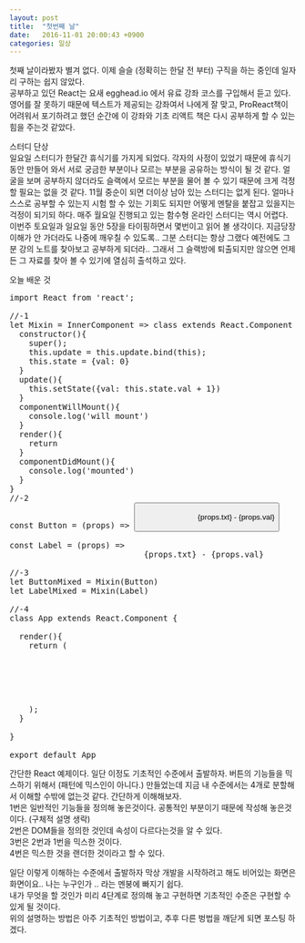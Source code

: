 ```yaml
---
layout: post
title:  "첫번째 날"
date:   2016-11-01 20:00:43 +0900
categories: 일상
---
```

첫째 날이라봤자 별겨 없다. 이제 슬슬 (정확히는 한달 전 부터) 구직을 하는 중인데 일자리 구하는 쉽지 않았다.  
공부하고 있던 React는 요새 egghead.io 에서 유료 강좌 코스를 구입해서 듣고 있다. 영어를 잘 못하기 때문에 텍스트가 제공되는 강좌여서 나에게 잘 맞고, ProReact책이 어려워서 포기하려고 했던 순간에 이 강좌와 기초 리액트 책은 다시 공부하게 할 수 있는 힘을 주는것 같았다.  

스터디 단상  
일요일 스터디가 한달간 휴식기를 가지게 되었다. 각자의 사정이 있었기 때문에 휴식기 동안 만들어 와서 서로 궁금한 부분이나 모르는 부분을 공유하는 방식이 될 것 같다. 얼굴을 보며 공부하지 않더라도 슬랙에서 모르는 부분을 물어 볼 수 있기 때문에 크게 걱정할 필요는 없을 것 같다. 11월 중순이 되면 더이상 남아 있는 스터디는 없게 된다. 얼마나 스스로 공부할 수 있는지 시험 할 수 있는 기회도 되지만 어떻게 멘탈을 붙잡고 있을지는 걱정이 되기되 하다. 매주 월요일 진행되고 있는 함수형 온라인 스터디는 역시 어렵다. 이번주 토요일과 일요일 동안 5장을 타이핑하면서 몇번이고 읽어 볼 생각이다. 지금당장 이해가 안 가더라도 나중에 깨우칠 수 있도록.. 그분 스터디는 항상 그랬다 예전에도 그분 강의 노트를 찾아보고 공부하게 되더라.. 그래서 그 슬랙방에 퇴출되지만 않으면 언제든 그 자료를 찾아 볼 수 있기에 열심히 출석하고 있다.  

오늘 배운 것  
<pre>
import React from 'react';

//-1
let Mixin = InnerComponent => class extends React.Component {
  constructor(){
    super();
    this.update = this.update.bind(this);
    this.state = {val: 0}
  }
  update(){
    this.setState({val: this.state.val + 1})
  }
  componentWillMount(){
    console.log('will mount')
  }
  render(){
    return <InnerComponent
      update={this.update}
      {...this.state}
      {...this.props} />
  }
  componentDidMount(){
    console.log('mounted')
  }
}
//-2
const Button = (props) => <button
                            onClick={props.update}>
                            {props.txt} - {props.val}
                          </button>

const Label = (props) => <label
                            onMouseMove={props.update}>
                            {props.txt} - {props.val}
                          </label>
//-3
let ButtonMixed = Mixin(Button)
let LabelMixed = Mixin(Label)

//-4
class App extends React.Component {

  render(){
    return (
      <div>
        <ButtonMixed txt="Button" />
        <LabelMixed txt="Label" />
      </div>
    );
  }

}

export default App
</pre>
간단한 React 예제이다. 일단 이정도 기초적인 수준에서 출발하자. 버튼의 기능들을 믹스하기 위해서 (패턴에 믹스인이 아니다.) 만들었는데 지금 내 수준에서는 4개로 분할해서 이해할 수밖에 없는것 같다. 간단하게 이해해보자.  
1번은 일반적인 기능들을 정의해 놓은것이다. 공통적인 부분이기 때문에 작성해 놓은것이다. (구체적 설명 생락)  
2번은 DOM들을 정의한 것인데 속성이 다르다는것을 알 수 있다.    
3번은 2번과 1번을 믹스한 것이다.  
4번은 믹스한 것을 랜더한 것이라고 할 수 있다.  

일단 이렇게 이해하는 수준에서 출발하자 막상 개발을 시작하려고 해도 비어있는 화면은 화면이요.. 나는 누구인가 .. 라는 멘붕에 빠지기 쉽다.  
내가 무엇을 할 것인가 미리 4단계로 정의해 놓고 구현하면 기초적인 수준은 구현할 수 있게 될 것이다.  
위의 설명하는 방법은 아주 기초적인 방법이고, 추후 다른 벙법을 깨닫게 되면 포스팅 하겠다.  
